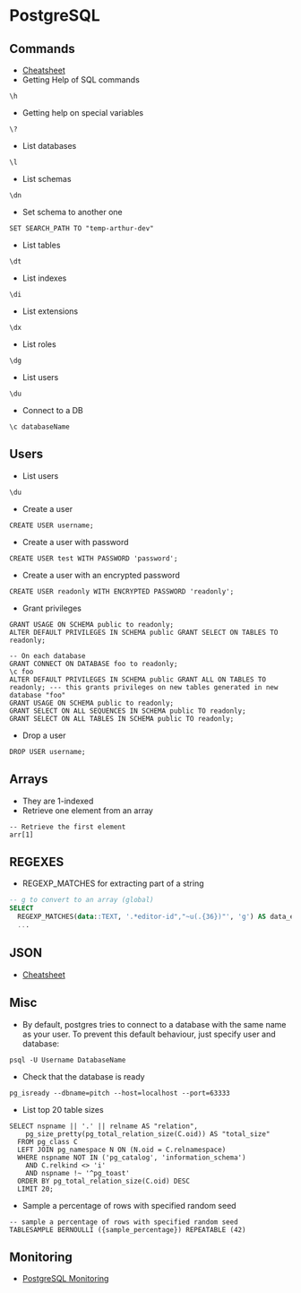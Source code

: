 # PostgreSQL

## Commands

* [Cheatsheet](https://postgrescheatsheet.com/#/tables)
* Getting Help of SQL commands
```
\h
```
* Getting help on special variables
```
\?
```
* List databases
```
\l
```
* List schemas
```
\dn
```
* Set schema to another one
```
SET SEARCH_PATH TO "temp-arthur-dev"
```
* List tables
```
\dt
```
* List indexes
```
\di
```
* List extensions
```
\dx
```
* List roles
```
\dg
```
* List users
```
\du
```
* Connect to a DB
```
\c databaseName
```

## Users

* List users
```
\du
```
* Create a user
```
CREATE USER username;
```
* Create a user with password
```
CREATE USER test WITH PASSWORD 'password';
```
* Create a user with an encrypted password
```
CREATE USER readonly WITH ENCRYPTED PASSWORD 'readonly';
```
* Grant privileges
```
GRANT USAGE ON SCHEMA public to readonly;
ALTER DEFAULT PRIVILEGES IN SCHEMA public GRANT SELECT ON TABLES TO readonly;

-- On each database
GRANT CONNECT ON DATABASE foo to readonly;
\c foo
ALTER DEFAULT PRIVILEGES IN SCHEMA public GRANT ALL ON TABLES TO readonly; --- this grants privileges on new tables generated in new database "foo"
GRANT USAGE ON SCHEMA public to readonly;
GRANT SELECT ON ALL SEQUENCES IN SCHEMA public TO readonly;
GRANT SELECT ON ALL TABLES IN SCHEMA public TO readonly;
```
* Drop a user
```
DROP USER username;
```

## Arrays

* They are 1-indexed
* Retrieve one element from an array
```
-- Retrieve the first element
arr[1]
```

## REGEXES

* REGEXP_MATCHES for extracting part of a string
```sql
-- g to convert to an array (global)
SELECT
  REGEXP_MATCHES(data::TEXT, '.*editor-id","~u(.{36})"', 'g') AS data_editor_id
  ...
```


## JSON

* [Cheatsheet](https://devhints.io/postgresql-json)

## Misc

* By default, postgres tries to connect to a database with the same name as your user. To prevent this default behaviour, just specify user and database:
```
psql -U Username DatabaseName
```
* Check that the database is ready
```
pg_isready --dbname=pitch --host=localhost --port=63333
```
* List top 20 table sizes
```
SELECT nspname || '.' || relname AS "relation",
    pg_size_pretty(pg_total_relation_size(C.oid)) AS "total_size"
  FROM pg_class C
  LEFT JOIN pg_namespace N ON (N.oid = C.relnamespace)
  WHERE nspname NOT IN ('pg_catalog', 'information_schema')
    AND C.relkind <> 'i'
    AND nspname !~ '^pg_toast'
  ORDER BY pg_total_relation_size(C.oid) DESC
  LIMIT 20;
```
* Sample a percentage of rows with specified random seed
```
-- sample a percentage of rows with specified random seed
TABLESAMPLE BERNOULLI ({sample_percentage}) REPEATABLE (42)
```

## Monitoring

* [PostgreSQL Monitoring](https://www.datadoghq.com/blog/postgresql-monitoring/)
